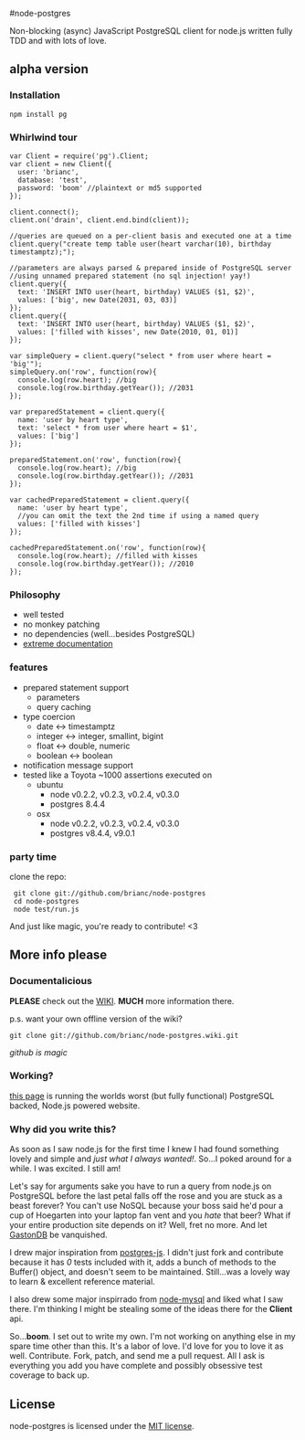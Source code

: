 #node-postgres

Non-blocking (async) JavaScript PostgreSQL client for node.js written
fully TDD and with lots of love.

## alpha version

### Installation

    npm install pg

### Whirlwind tour

    var Client = require('pg').Client;
    var client = new Client({
      user: 'brianc',
      database: 'test',
      password: 'boom' //plaintext or md5 supported
    });

    client.connect();
    client.on('drain', client.end.bind(client));
    
    //queries are queued on a per-client basis and executed one at a time
    client.query("create temp table user(heart varchar(10), birthday timestamptz);");
    
    //parameters are always parsed & prepared inside of PostgreSQL server
    //using unnamed prepared statement (no sql injection! yay!)
    client.query({
      text: 'INSERT INTO user(heart, birthday) VALUES ($1, $2)',
      values: ['big', new Date(2031, 03, 03)]
    });
    client.query({
      text: 'INSERT INTO user(heart, birthday) VALUES ($1, $2)',
      values: ['filled with kisses', new Date(2010, 01, 01)]
    });
    
    var simpleQuery = client.query("select * from user where heart = 'big'");
    simpleQuery.on('row', function(row){
      console.log(row.heart); //big
      console.log(row.birthday.getYear()); //2031
    });

    var preparedStatement = client.query({
      name: 'user by heart type',
      text: 'select * from user where heart = $1',
      values: ['big']
    });

    preparedStatement.on('row', function(row){
      console.log(row.heart); //big
      console.log(row.birthday.getYear()); //2031
    });

    var cachedPreparedStatement = client.query({
      name: 'user by heart type',
      //you can omit the text the 2nd time if using a named query
      values: ['filled with kisses']
    });

    cachedPreparedStatement.on('row', function(row){
      console.log(row.heart); //filled with kisses
      console.log(row.birthday.getYear()); //2010
    });

### Philosophy

* well tested
* no monkey patching
* no dependencies (well...besides PostgreSQL)
* [extreme documentation](http://github.com/brianc/node-postgres/wiki)

### features

- prepared statement support
  - parameters
  - query caching
- type coercion
  - date <-> timestamptz
  - integer <-> integer, smallint, bigint
  - float <-> double, numeric
  - boolean <-> boolean
- notification message support
- tested like a Toyota
  ~1000 assertions executed on
    - ubuntu
      - node v0.2.2, v0.2.3, v0.2.4, v0.3.0
      - postgres 8.4.4
    - osx
      - node v0.2.2, v0.2.3, v0.2.4, v0.3.0
      - postgres v8.4.4, v9.0.1

### party time

clone the repo:

     git clone git://github.com/brianc/node-postgres
     cd node-postgres
     node test/run.js

And just like magic, you're ready to contribute! <3

## More info please

### Documentalicious

__PLEASE__ check out the [WIKI](node-postgres/wiki).  __MUCH__ more information there.

p.s. want your own offline version of the wiki?

    git clone git://github.com/brianc/node-postgres.wiki.git

_github is magic_

### Working?

[this page](http://www.explodemy.com) is running the worlds worst (but fully functional) PostgreSQL backed, Node.js powered website.

### Why did you write this?

As soon as I saw node.js for the first time I knew I had found
something lovely and simple and _just what I always wanted!_.  So...I
poked around for a while.  I was excited.  I still am!

Let's say for arguments sake you have to run a query from node.js on PostgreSQL before the
last petal falls off the rose and you are stuck as a beast forever?
You can't use NoSQL because your boss said he'd pour a cup of
Hoegarten into your laptop fan vent and you _hate_ that beer?
What if your entire production site depends on it?  Well, fret no
more.  And let [GastonDB](http://www.snipetts.com/ashley/mymusicals/disney/beauty-an-beast/images/gaston.gif) be vanquished.

I drew major inspiration from
[postgres-js](http://github.com/creationix/postgres-js).  I didn't
just fork and contribute because it has
_0_ tests included with it, adds a bunch of methods to the Buffer()
object, and doesn't seem to be maintained.  Still...was a lovely way
to learn & excellent reference material.

I also drew some major inspirrado from
[node-mysql](http://github.com/felixge/node-mysql) and liked what I
saw there.  I'm thinking I might be stealing some of the ideas there
for the __Client__ api.

So...__boom__. I set out to write my own.  I'm not working on anything
else in my spare time other than this.  It's a labor of love.  I'd
love for you to love it as well.  Contribute.  Fork, patch, and send
me a pull request.  All I ask is everything you add you have complete
and possibly obsessive test coverage to back up.  

## License

node-postgres is licensed under the [MIT license](node-postgres/blob/master/License).
